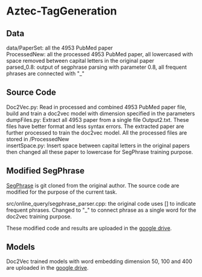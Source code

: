 # Aztec-TagGeneration

## Data

data/PaperSet: all the 4953 PubMed paper <br />
ProcessedNew: all the processed 4953 PubMed paper, all lowercased with space removed between capital letters in the original paper <br />
parsed_0.8: output of segphrase parsing with parameter 0.8, all frequent phrases are connected with "_" <br />

## Source Code

Doc2Vec.py: Read in processed and combined 4953 PubMed paper file, build and train a doc2vec model with dimension specified in the parameters <br />
dumpFiles.py: Extract all 4953 paper from a single file Output2.txt. These files have better format and less syntax errors. The extracted paper are further processed to train the doc2vec model. All the processed files are stored in /ProcessedNew <br />
insertSpace.py: Insert space between capital letters in the original papers then changed all these paper to lowercase for SegPhrase training purpose.

## Modified SegPhrase
[SegPhrase](https://github.com/shangjingbo1226/SegPhrase) is git cloned from the original author. The source code are modified for the purpose of the current task. <br />

src/online_query/segphrase_parser.cpp: the original code uses [] to indicate frequent phrases. Changed to "_" to connect phrase as a single word for the doc2vec training purpose.    <br />

These modified code and results are uploaded in the [google drive](https://drive.google.com/drive/folders/109w9CKtA0UbFscERUzMdQAQw7WW_Ckoz?usp=sharing). <br />
## Models

Doc2Vec trained models with word embedding dimension 50, 100 and 400 are uploaded in the [google drive](https://drive.google.com/drive/folders/109w9CKtA0UbFscERUzMdQAQw7WW_Ckoz?usp=sharing). <br /> 


